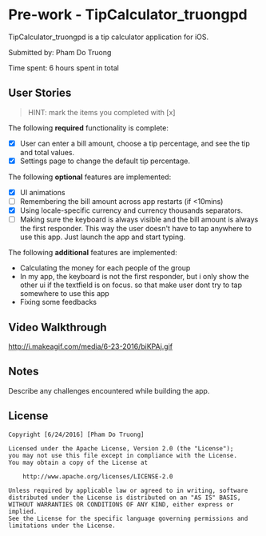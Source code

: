 # Pre-work - TipCalculator_truongpd

TipCalculator_truongpd is a tip calculator application for iOS.

Submitted by: Pham Do Truong

Time spent: 6 hours spent in total

## User Stories

> HINT: mark the items you completed with [x]

The following **required** functionality is complete:

* [x] User can enter a bill amount, choose a tip percentage, and see the tip and total values.
* [x] Settings page to change the default tip percentage.

The following **optional** features are implemented:
* [x] UI animations
* [ ] Remembering the bill amount across app restarts (if <10mins)
* [x] Using locale-specific currency and currency thousands separators.
* [ ] Making sure the keyboard is always visible and the bill amount is always the first responder. This way the user doesn't have to tap anywhere to use this app. Just launch the app and start typing.

The following **additional** features are implemented:

* Calculating the money for each people of the group
* In my app, the keyboard is not the first responder, but i only show the other ui if the textfield is on focus. so that make user dont try to tap somewhere to use this app
* Fixing some feedbacks


## Video Walkthrough 

http://i.makeagif.com/media/6-23-2016/biKPAj.gif

## Notes

Describe any challenges encountered while building the app.

## License

    Copyright [6/24/2016] [Pham Do Truong]

    Licensed under the Apache License, Version 2.0 (the "License");
    you may not use this file except in compliance with the License.
    You may obtain a copy of the License at

        http://www.apache.org/licenses/LICENSE-2.0

    Unless required by applicable law or agreed to in writing, software
    distributed under the License is distributed on an "AS IS" BASIS,
    WITHOUT WARRANTIES OR CONDITIONS OF ANY KIND, either express or implied.
    See the License for the specific language governing permissions and
    limitations under the License.
